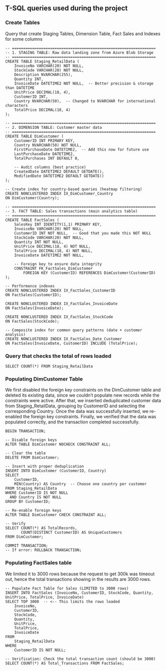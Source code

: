 ## T-SQL queries used during the project

### Create Tables
Query that create Staging Tables, Dimension Table, Fact Sales and Indexes for some columns

```
-- ================================================================
-- 1. STAGING TABLE: Raw data landing zone from Azure Blob Storage
-- ================================================================
CREATE TABLE Staging_RetailData (
    InvoiceNo VARCHAR(20) NOT NULL,
    StockCode VARCHAR(20) NOT NULL,
    Description NVARCHAR(255),
    Quantity INT,
    InvoiceDate DATETIME2 NOT NULL,  -- Better precision & storage than DATETIME
    UnitPrice DECIMAL(18, 4),
    CustomerID INT,
    Country NVARCHAR(50),  -- Changed to NVARCHAR for international characters
    TotalPrice DECIMAL(18, 4)
);
 
-- ================================================================
-- 2. DIMENSION TABLE: Customer master data
-- ================================================================
CREATE TABLE DimCustomer (
    CustomerID INT PRIMARY KEY,
    Country NVARCHAR(50) NOT NULL,
    FirstPurchaseDate DATETIME2,  -- Add this now for future use
    LastPurchaseDate DATETIME2,
    TotalPurchases INT DEFAULT 0,
    
    -- Audit columns (best practice)
    CreatedDate DATETIME2 DEFAULT GETDATE(),
    ModifiedDate DATETIME2 DEFAULT GETDATE()
);
 
-- Create index for country-based queries (heatmap filtering)
CREATE NONCLUSTERED INDEX IX_DimCustomer_Country 
ON DimCustomer(Country);
 
-- ================================================================
-- 3. FACT TABLE: Sales transactions (main analytics table)
-- ================================================================
CREATE TABLE FactSales (
    SalesKey INT IDENTITY(1,1) PRIMARY KEY,
    InvoiceNo VARCHAR(20) NOT NULL,
    CustomerID INT NOT NULL,  -- Good that you made this NOT NULL
    StockCode VARCHAR(20) NOT NULL,
    Quantity INT NOT NULL,
    UnitPrice DECIMAL(18, 4) NOT NULL,
    TotalPrice DECIMAL(18, 4) NOT NULL,
    InvoiceDate DATETIME2 NOT NULL,
    
    -- Foreign key to ensure data integrity
    CONSTRAINT FK_FactSales_DimCustomer 
        FOREIGN KEY (CustomerID) REFERENCES DimCustomer(CustomerID)
);
 
-- Performance indexes
CREATE NONCLUSTERED INDEX IX_FactSales_CustomerID 
ON FactSales(CustomerID);
 
CREATE NONCLUSTERED INDEX IX_FactSales_InvoiceDate 
ON FactSales(InvoiceDate);
 
CREATE NONCLUSTERED INDEX IX_FactSales_StockCode 
ON FactSales(StockCode);
 
-- Composite index for common query patterns (date + customer analysis)
CREATE NONCLUSTERED INDEX IX_FactSales_Date_Customer 
ON FactSales(InvoiceDate, CustomerID) INCLUDE (TotalPrice);
```

### Query that checks the total of rows loaded
```
SELECT COUNT(*) FROM Staging_RetailData
```

### Populating DimCustomer Table

We first disabled the foreign key constraints on the DimCustomer table and deleted its existing data, since we couldn’t populate new records while the constraints were active.
After that, we inserted deduplicated customer data from Staging_RetailData, grouping by CustomerID and selecting the corresponding Country.
Once the data was successfully inserted, we re-enabled the foreign key constraints.
Finally, we verified that the data was populated correctly, and the transaction completed successfully.


```
BEGIN TRANSACTION;
 
-- Disable foreign keys
ALTER TABLE DimCustomer NOCHECK CONSTRAINT ALL;
 
-- Clear the table
DELETE FROM DimCustomer;
 
-- Insert with proper deduplication
INSERT INTO DimCustomer (CustomerID, Country)
SELECT 
    CustomerID,
    MIN(Country) AS Country  -- Choose one country per customer
FROM Staging_RetailData
WHERE CustomerID IS NOT NULL
  AND Country IS NOT NULL
GROUP BY CustomerID;
 
-- Re-enable foreign keys
ALTER TABLE DimCustomer CHECK CONSTRAINT ALL;
 
-- Verify
SELECT COUNT(*) AS TotalRecords,
       COUNT(DISTINCT CustomerID) AS UniqueCustomers
FROM DimCustomer;
 
COMMIT TRANSACTION;
-- If error: ROLLBACK TRANSACTION;
```

### Populating FactSales table
We limited it to 3000 rows because the request to get 300k was timeout out, hence the total transactions showing in the results are 3000 rows.

```
-- Populate Fact Table for Sales (LIMITED to 3000 rows)
INSERT INTO FactSales (InvoiceNo, CustomerID, StockCode, Quantity, UnitPrice, TotalPrice, InvoiceDate)
SELECT TOP 3000  -- <-- This limits the rows loaded
    InvoiceNo,
    CustomerID,
    StockCode,
    Quantity,
    UnitPrice,
    TotalPrice,
    InvoiceDate
FROM
    Staging_RetailData
WHERE
    CustomerID IS NOT NULL;
 
-- Verification: Check the total transaction count (should be 3000)
SELECT COUNT(*) AS Total_Transactions FROM FactSales;
```
